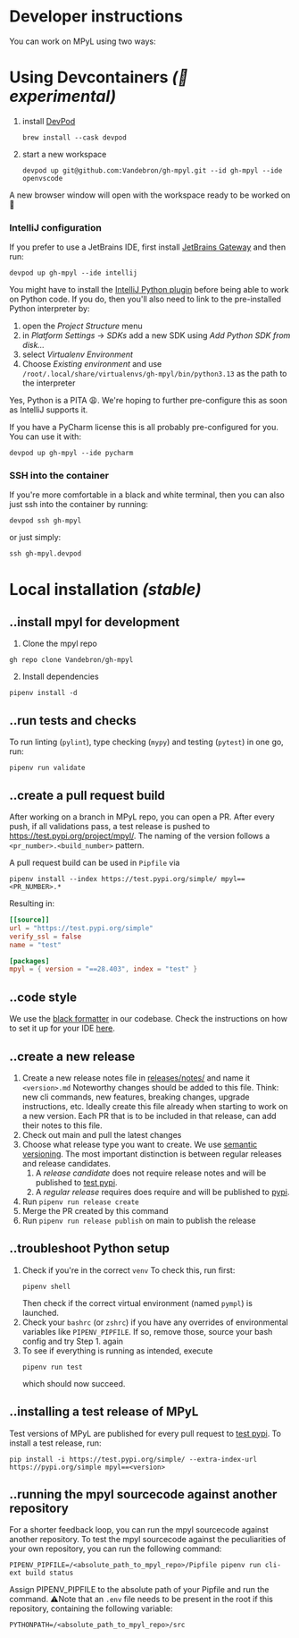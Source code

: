 # Developer instructions

You can work on MPyL using two ways:

# Using Devcontainers _(🧪 experimental)_

1. install [DevPod](https://devpod.sh/)
   ```
   brew install --cask devpod
   ```
2. start a new workspace
   ```
   devpod up git@github.com:Vandebron/gh-mpyl.git --id gh-mpyl --ide openvscode
   ```

A new browser window will open with the workspace ready to be worked on 🚀


### IntelliJ configuration
If you prefer to use a JetBrains IDE, first install [JetBrains Gateway](https://www.jetbrains.com/remote-development/gateway/) and then run:
```
devpod up gh-mpyl --ide intellij
```
You might have to install the [IntelliJ Python plugin](https://plugins.jetbrains.com/plugin/631-python) before being able to work on Python code. If you do, then you'll also need to link to the pre-installed Python interpreter by:
1. open the _Project Structure_ menu
2. in _Platform Settings_ → _SDKs_ add a new SDK using _Add Python SDK from disk…_
3. select _Virtualenv Environment_
4. Choose _Existing environment_ and use `/root/.local/share/virtualenvs/gh-mpyl/bin/python3.13` as the path to the interpreter

Yes, Python is a PITA 😩. We're hoping to further pre-configure this as soon as IntelliJ supports it.

If you have a PyCharm license this is all probably pre-configured for you. You can use it with:
```
devpod up gh-mpyl --ide pycharm
```


### SSH into the container
If you're more comfortable in a black and white terminal, then you can also just ssh into the container by running:
```
devpod ssh gh-mpyl
```
or just simply:
```
ssh gh-mpyl.devpod
```


# Local installation _(stable)_

## ..install mpyl for development

1. Clone the mpyl repo
 ```shell
 gh repo clone Vandebron/gh-mpyl
 ```

2. Install dependencies
 ```shell
 pipenv install -d
 ```

## ..run tests and checks

To run linting (`pylint`), type checking (`mypy`) and testing (`pytest`) in one go, run:

```shell
pipenv run validate
```

## ..create a pull request build

After working on a branch in MPyL repo, you can open a PR.
After every push, if all validations pass, a test release is pushed to https://test.pypi.org/project/mpyl/.
The naming of the version follows a `<pr_number>.<build_number>` pattern.

A pull request build can be used in `Pipfile` via

```shell
pipenv install --index https://test.pypi.org/simple/ mpyl==<PR_NUMBER>.*
```

Resulting in:

```toml
[[source]]
url = "https://test.pypi.org/simple"
verify_ssl = false
name = "test"

[packages]
mpyl = { version = "==28.403", index = "test" }
```

## ..code style

We use the [black formatter](https://black.readthedocs.io/en/stable/getting_started.html) in our codebase.
Check the instructions on how to set it up for your
IDE [here](https://black.readthedocs.io/en/stable/integrations/editors.html).

## ..create a new release

1. Create a new release notes file in [releases/notes/](releases/notes/) and name it `<version>.md`
   Noteworthy changes should be added to this file. Think: new cli commands, new features, breaking changes, upgrade
   instructions, etc.
   Ideally create this file already when starting to work on a new version.
   Each PR that is to be included in that release, can add their notes to this file.
2. Check out main and pull the latest changes
3. Choose what release type you want to create. We use [semantic versioning](https://semver.org/). The most important distinction is between regular releases and release candidates.
   1. A *release candidate* does not require release notes and will be published to [test pypi](https://test.pypi.org/project/mpyl/).
   2. A *regular release* requires does require and will be published to [pypi](https://pypi.org/project/mpyl/).
4. Run `pipenv run release create`
5. Merge the PR created by this command
6. Run `pipenv run release publish` on main to publish the release

## ..troubleshoot Python setup

1. Check if you're in the correct `venv`
   To check this, run first:
    ```shell
    pipenv shell
    ```
   Then check if the correct virtual environment (named `pympl`) is launched.
2. Check your `bashrc` (or `zshrc`) if you have any overrides of environmental variables like `PIPENV_PIPFILE`. If so,
   remove those, source your bash config and try Step 1. again
3. To see if everything is running as intended, execute
    ```shell
    pipenv run test
    ```
   which should now succeed.

## ..installing a test release of MPyL
Test versions of MPyL are published for every pull request to [test pypi](https://test.pypi.org/project/mpyl/).
To install a test release, run:
```shell
pip install -i https://test.pypi.org/simple/ --extra-index-url https://pypi.org/simple mpyl==<version>
```

## ..running the mpyl sourcecode against another repository

For a shorter feedback loop, you can run the mpyl sourcecode against another repository.
To test the mpyl sourcecode against the peculiarities of your own repository, you can run the following command:

```shell
PIPENV_PIPFILE=/<absolute_path_to_mpyl_repo>/Pipfile pipenv run cli-ext build status
```
Assign PIPENV_PIPFILE to the absolute path of your Pipfile and run the command.
⚠️Note that an `.env` file needs to be present in the root if this repository, containing the following variable:

```shell
PYTHONPATH=/<absolute_path_to_mpyl_repo>/src
```
